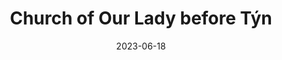 ---
title: "Church of Our Lady before Týn"
excerpt: "Gothic whispers adorn Tyn's sacred silhouette."
date: 2023-06-18
gallery_name: "prague/church-tyn"
header:
  overlay_image: /prague/church-tyn-3v1.jpg
---